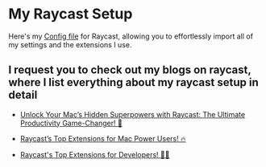 # My Raycast Setup

Here's my [Config file](https://github.com/Bhanu1776/Workflow-setup/blob/master/Raycast/Raycast%20Config%20file.rayconfig) for Raycast, allowing you to effortlessly import all of my settings and the extensions I use.

## I request you to check out my blogs on raycast, where I list everything about my raycast setup in detail

- [Unlock Your Mac’s Hidden Superpowers with Raycast: The Ultimate Productivity Game-Changer! 🚀](https://medium.com/@bhanu1776/unlock-your-macs-hidden-superpowers-with-raycast-the-ultimate-productivity-game-changer-05cc53090ccf)

- [Raycast’s Top Extensions for Mac Power Users! 🔥](https://medium.com/@bhanu1776/raycasts-top-extensions-for-mac-power-users-31008579b2bd)

- [Raycast's Top Extensions for Developers! 👨‍💻](https://medium.com/p/651a44e639f4)
